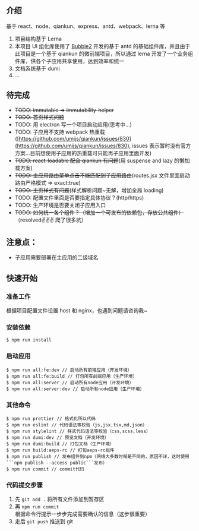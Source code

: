 ## 介绍

基于 react、node、qiankun、express、antd、webpack、lerna 等

1. 项目结构基于 Lerna
2. 本项目 UI 组化库使用了 [Bubble2](https://github.com/Bubble2) 开发的基于 antd 的基础组件库，并且由于此项目是一个基于 qiankun 的微前端项目，所以通过 lerna 开发了一个业务组件库，供各个子应用共享使用，达到效率和统一
3. 文档系统基于 dumi
4. ...

## 待完成

- ~~TODO: immutable => immutability-helper~~
- ~~TODO: 首页样式问题~~
- TODO: 用 electron 写一个项目启动应用(思考中...)
- TODO: 子应用不支持 webpack 热重载([https://github.com/umijs/qiankun/issues/830](https://github.com/umijs/qiankun/issues/830), issues 表示暂时没有官方方案...目前想使用子应用的热重载可只能再子应用里面开发)
- ~~TODO: react-loadable 配合 qiankun 有问题~~(用 suspense and lazy 的懒加载方案)
- ~~TODO: 主应用路由菜单点击不能匹配到子应用路由~~(routes.jsx 文件里面启动路由严格模式 => exact:true)
- ~~TODO: 主页样式有问题~~(样式解析问题~无解，增加全局 loading)
- TODO: 配置文件里面是否要指定具体协议？(http/https)
- TODO: 生产环境是否要关闭子应用入口
- ~~TODO: 如何统一各个组件？（增加一个可发布的依赖包，存放公共组件）~~（resolved✌✌✌ 爬了很多坑）

## 注意点：

- 子应用需要部署在主应用的二级域名

## 快速开始

### 准备工作

根据项目配置文件设置 host 和 nginx，也遇到问题请咨询我~

### 安装依赖

```
$ npm run install
```

### 启动应用

```
$ npm run all:fe:dev // 启动所有前端应用（开发环境）
$ npm run all:fe:build // 打包所有前端应用（生产环境）
$ npm run all:server // 启动所有node应用（开发环境）
$ npm run all:server:dev // 启动所有node应用（生产环境）
```

### 其他命令

````
$ npm run prettier // 格式化所以代码
$ npm run eslint // 代码语法等校验（js,jsx,tsx,md,json）
$ npm run stylelint // 样式代码语法等校验（css,scss,less）
$ npm run dumi:dev // 预览文档（开发环境）
$ npm run dumi:build // 打包文档（生产环境）
$ npm run build:aeps-rc // 打包aeps-rc组件
$ npm run publish // 发布组件到npm（网络大多数时候是不同的，原因不详，这时使用```npm publish --access public```发布）
$ npm run commit // commit代码
````

### 代码提交步骤

1. 先 `git add .` 将所有文件添加到暂存区
2. 再 `npm run commit` 根据命令行提示一步步完成需要确认的信息（这步很重要）
3. 走后 `git push` 推送到 git
